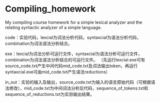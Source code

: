 # Compiling_homework
My compiling course homework for a simple lexical analyzer and the relating syntactic analyzer of a simple language.

code：实验代码，lexcial为词法分析代码，syntaxcial为语法分析代码，combination为词法语法分析结合。

exe：lexcial为词法分析可运行文件，syntaxcial为语法分析可运行文件，combination为词法语法分析结合的可运行文件。
（先运行lexcial.exe可有source_code.txt产生中间代码mid_code.txt及词法输出token，再运行syntaxcial.exe可由mid_code.txt产生语法reductions）

in_out：实验的输入及输出，source_code.txt为输入的语言原始代码（可根据语法修改），mid_code.txt为中间词法分析后代码，sequence_of_tokens.txt和sequence_of_reductions.txt为实验输出结果。
